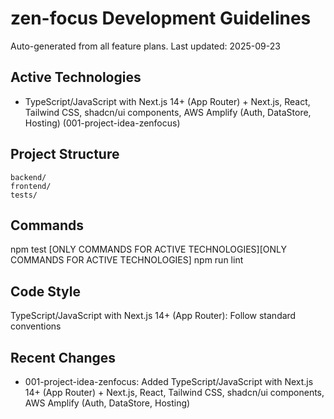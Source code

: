 # zen-focus Development Guidelines

Auto-generated from all feature plans. Last updated: 2025-09-23

## Active Technologies
- TypeScript/JavaScript with Next.js 14+ (App Router) + Next.js, React, Tailwind CSS, shadcn/ui components, AWS Amplify (Auth, DataStore, Hosting) (001-project-idea-zenfocus)

## Project Structure
```
backend/
frontend/
tests/
```

## Commands
npm test [ONLY COMMANDS FOR ACTIVE TECHNOLOGIES][ONLY COMMANDS FOR ACTIVE TECHNOLOGIES] npm run lint

## Code Style
TypeScript/JavaScript with Next.js 14+ (App Router): Follow standard conventions

## Recent Changes
- 001-project-idea-zenfocus: Added TypeScript/JavaScript with Next.js 14+ (App Router) + Next.js, React, Tailwind CSS, shadcn/ui components, AWS Amplify (Auth, DataStore, Hosting)

<!-- MANUAL ADDITIONS START -->
<!-- MANUAL ADDITIONS END -->